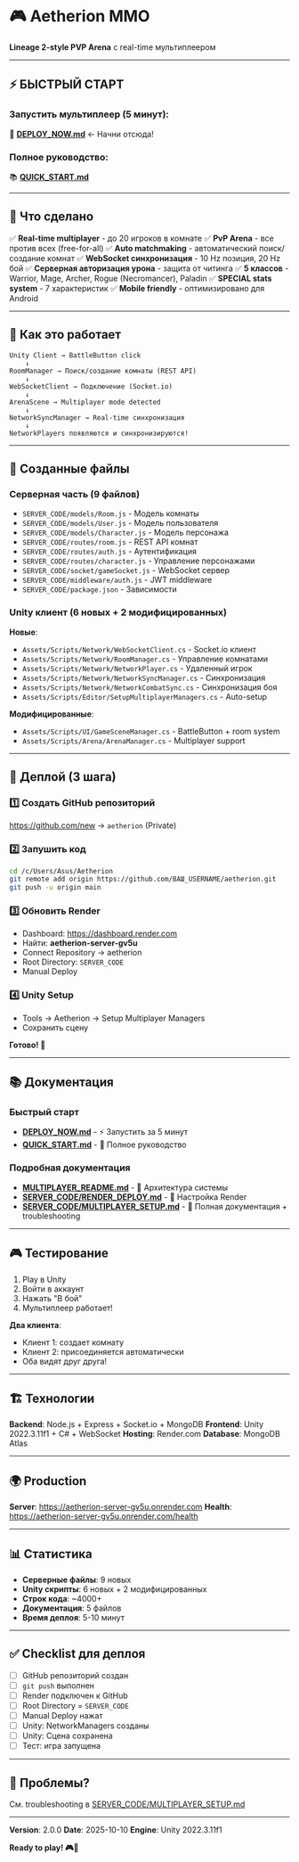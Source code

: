 # 🎮 Aetherion MMO

**Lineage 2-style PVP Arena** с real-time мультиплеером

---

## ⚡ БЫСТРЫЙ СТАРТ

### Запустить мультиплеер (5 минут):
📖 **[DEPLOY_NOW.md](DEPLOY_NOW.md)** ← Начни отсюда!

### Полное руководство:
📚 **[QUICK_START.md](QUICK_START.md)**

---

## 🌟 Что сделано

✅ **Real-time multiplayer** - до 20 игроков в комнате
✅ **PvP Arena** - все против всех (free-for-all)
✅ **Auto matchmaking** - автоматический поиск/создание комнат
✅ **WebSocket синхронизация** - 10 Hz позиция, 20 Hz бой
✅ **Серверная авторизация урона** - защита от читинга
✅ **5 классов** - Warrior, Mage, Archer, Rogue (Necromancer), Paladin
✅ **SPECIAL stats system** - 7 характеристик
✅ **Mobile friendly** - оптимизировано для Android

---

## 🎯 Как это работает

```
Unity Client → BattleButton click
    ↓
RoomManager → Поиск/создание комнаты (REST API)
    ↓
WebSocketClient → Подключение (Socket.io)
    ↓
ArenaScene → Multiplayer mode detected
    ↓
NetworkSyncManager → Real-time синхронизация
    ↓
NetworkPlayers появляются и синхронизируются!
```

---

## 📂 Созданные файлы

### Серверная часть (9 файлов)
- `SERVER_CODE/models/Room.js` - Модель комнаты
- `SERVER_CODE/models/User.js` - Модель пользователя
- `SERVER_CODE/models/Character.js` - Модель персонажа
- `SERVER_CODE/routes/room.js` - REST API комнат
- `SERVER_CODE/routes/auth.js` - Аутентификация
- `SERVER_CODE/routes/character.js` - Управление персонажами
- `SERVER_CODE/socket/gameSocket.js` - WebSocket сервер
- `SERVER_CODE/middleware/auth.js` - JWT middleware
- `SERVER_CODE/package.json` - Зависимости

### Unity клиент (6 новых + 2 модифицированных)
**Новые**:
- `Assets/Scripts/Network/WebSocketClient.cs` - Socket.io клиент
- `Assets/Scripts/Network/RoomManager.cs` - Управление комнатами
- `Assets/Scripts/Network/NetworkPlayer.cs` - Удаленный игрок
- `Assets/Scripts/Network/NetworkSyncManager.cs` - Синхронизация
- `Assets/Scripts/Network/NetworkCombatSync.cs` - Синхронизация боя
- `Assets/Scripts/Editor/SetupMultiplayerManagers.cs` - Auto-setup

**Модифицированные**:
- `Assets/Scripts/UI/GameSceneManager.cs` - BattleButton + room system
- `Assets/Scripts/Arena/ArenaManager.cs` - Multiplayer support

---

## 🚀 Деплой (3 шага)

### 1️⃣ Создать GitHub репозиторий
https://github.com/new → `aetherion` (Private)

### 2️⃣ Запушить код
```bash
cd /c/Users/Asus/Aetherion
git remote add origin https://github.com/ВАШ_USERNAME/aetherion.git
git push -u origin main
```

### 3️⃣ Обновить Render
- Dashboard: https://dashboard.render.com
- Найти: **aetherion-server-gv5u**
- Connect Repository → aetherion
- Root Directory: `SERVER_CODE`
- Manual Deploy

### 4️⃣ Unity Setup
- Tools → Aetherion → Setup Multiplayer Managers
- Сохранить сцену

**Готово! 🎉**

---

## 📚 Документация

### Быстрый старт
- **[DEPLOY_NOW.md](DEPLOY_NOW.md)** - ⚡ Запустить за 5 минут
- **[QUICK_START.md](QUICK_START.md)** - 🚀 Полное руководство

### Подробная документация
- **[MULTIPLAYER_README.md](MULTIPLAYER_README.md)** - 📖 Архитектура системы
- **[SERVER_CODE/RENDER_DEPLOY.md](SERVER_CODE/RENDER_DEPLOY.md)** - 🔧 Настройка Render
- **[SERVER_CODE/MULTIPLAYER_SETUP.md](SERVER_CODE/MULTIPLAYER_SETUP.md)** - 📘 Полная документация + troubleshooting

---

## 🎮 Тестирование

1. Play в Unity
2. Войти в аккаунт
3. Нажать "В бой"
4. Мультиплеер работает!

**Два клиента**:
- Клиент 1: создает комнату
- Клиент 2: присоединяется автоматически
- Оба видят друг друга!

---

## 🏗️ Технологии

**Backend**: Node.js + Express + Socket.io + MongoDB
**Frontend**: Unity 2022.3.11f1 + C# + WebSocket
**Hosting**: Render.com
**Database**: MongoDB Atlas

---

## 🌍 Production

**Server**: https://aetherion-server-gv5u.onrender.com
**Health**: https://aetherion-server-gv5u.onrender.com/health

---

## 📊 Статистика

- **Серверные файлы**: 9 новых
- **Unity скрипты**: 6 новых + 2 модифицированных
- **Строк кода**: ~4000+
- **Документация**: 5 файлов
- **Время деплоя**: 5-10 минут

---

## ✅ Checklist для деплоя

- [ ] GitHub репозиторий создан
- [ ] `git push` выполнен
- [ ] Render подключен к GitHub
- [ ] Root Directory = `SERVER_CODE`
- [ ] Manual Deploy нажат
- [ ] Unity: NetworkManagers созданы
- [ ] Unity: Сцена сохранена
- [ ] Тест: игра запущена

---

## 🐛 Проблемы?

См. troubleshooting в [SERVER_CODE/MULTIPLAYER_SETUP.md](SERVER_CODE/MULTIPLAYER_SETUP.md#решение-проблем)

---

**Version**: 2.0.0
**Date**: 2025-10-10
**Engine**: Unity 2022.3.11f1

**Ready to play! 🎮🚀**

